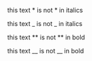 this text * is
not * in italics

this text _ is
not _ in italics

this text ** is
not ** in bold

this text __ is
not __ in bold
